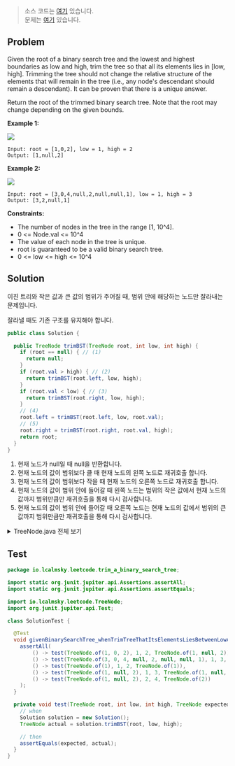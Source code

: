 > 소스 코드는 [여기](https://github.com/lcalmsky/leetcode/blob/master/src/main/java/io/lcalmsky/leetcode/trim_a_binary_search_tree/Solution.java) 있습니다.  
> 문제는 [여기](https://leetcode.com/problems/trim-a-binary-search-tree/) 있습니다.

## Problem

Given the root of a binary search tree and the lowest and highest boundaries as low and high, trim the tree so that all its elements lies in [low, high]. Trimming the tree should not change the relative structure of the elements that will remain in the tree (i.e., any node's descendant should remain a descendant). It can be proven that there is a unique answer.

Return the root of the trimmed binary search tree. Note that the root may change depending on the given bounds.

**Example 1:**

![](https://assets.leetcode.com/uploads/2020/09/09/trim1.jpg)

```text
Input: root = [1,0,2], low = 1, high = 2
Output: [1,null,2]
```

**Example 2:**

![](https://assets.leetcode.com/uploads/2020/09/09/trim2.jpg)

```text
Input: root = [3,0,4,null,2,null,null,1], low = 1, high = 3
Output: [3,2,null,1]
```

**Constraints:**

* The number of nodes in the tree in the range [1, 10^4].
* 0 <= Node.val <= 10^4
* The value of each node in the tree is unique.
* root is guaranteed to be a valid binary search tree.
* 0 <= low <= high <= 10^4

## Solution

이진 트리와 작은 값과 큰 값의 범위가 주어질 때, 범위 안에 해당하는 노드만 잘라내는 문제입니다.

잘라낼 때도 기존 구조를 유지해야 합니다.

```java
public class Solution {

  public TreeNode trimBST(TreeNode root, int low, int high) {
    if (root == null) { // (1)
      return null;
    }
    if (root.val > high) { // (2)
      return trimBST(root.left, low, high);
    }
    if (root.val < low) { // (3)
      return trimBST(root.right, low, high);
    }
    // (4)
    root.left = trimBST(root.left, low, root.val);
    // (5)
    root.right = trimBST(root.right, root.val, high);
    return root;
  }
}
```

1. 현재 노드가 null일 때 null을 반환합니다.
2. 현재 노드의 값이 범위보다 클 때 현재 노드의 왼쪽 노드로 재귀호출 합니다.
3. 현재 노드의 값이 범위보다 작을 때 현재 노드의 오른쪽 노드로 재귀호출 합니다.
4. 현재 노드의 값이 범위 안에 들어갈 때 왼쪽 노드는 범위의 작은 값에서 현재 노드의 값까지 범위만큼만 재귀호출을 통해 다시 검사합니다.
5. 현재 노드의 값이 범위 안에 들어갈 때 오른쪽 노드는 현재 노드의 값에서 범위의 큰 값까지 범위만큼만 재귀호출을 통해 다시 검사합니다.

<details>
<summary>TreeNode.java 전체 보기</summary>

```java
package io.lcalmsky.leetcode;

import java.util.ArrayList;
import java.util.Collections;
import java.util.LinkedList;
import java.util.List;
import java.util.Objects;
import java.util.Queue;
import java.util.StringJoiner;

public class TreeNode {

  public int val;
  public TreeNode left;
  public TreeNode right;

  public TreeNode(int x) {
    val = x;
  }

  public static TreeNode of(Integer... array) {
    if (array == null || array.length == 0) {
      throw new IllegalArgumentException();
    }

    Queue<TreeNode> treeNodeQueue = new LinkedList<>();
    Queue<Integer> integerQueue = new LinkedList<>();
    for (int i = 1; i < array.length; i++) {
      integerQueue.offer(array[i]);
    }

    TreeNode treeNode = new TreeNode(array[0]);
    treeNodeQueue.offer(treeNode);

    while (!integerQueue.isEmpty()) {
      Integer leftVal = integerQueue.poll();
      Integer rightVal = integerQueue.isEmpty() ? null : integerQueue.poll();
      TreeNode current = treeNodeQueue.poll();
      if (leftVal != null) {
        TreeNode left = new TreeNode(leftVal);
        assert current != null;
        current.left = left;
        treeNodeQueue.offer(left);
      }
      if (rightVal != null) {
        TreeNode right = new TreeNode(rightVal);
        assert current != null;
        current.right = right;
        treeNodeQueue.offer(right);
      }
    }
    return treeNode;
  }

  @Override
  public String toString() {
    return new StringJoiner(", ", TreeNode.class.getSimpleName() + "[", "]")
        .add("val=" + val)
        .add("left=" + left)
        .add("right=" + right)
        .toString();
  }

  public static void print(TreeNode treeNode) {
    BTreePrinter.printNode(treeNode);
  }

  @Override
  public boolean equals(Object o) {
    if (this == o) {
      return true;
    }
    if (!(o instanceof TreeNode)) {
      return false;
    }
    TreeNode treeNode = (TreeNode) o;
    return val == treeNode.val &&
        Objects.equals(left, treeNode.left) &&
        Objects.equals(right, treeNode.right);
  }

  @Override
  public int hashCode() {
    return Objects.hash(val, left, right);
  }

  static class BTreePrinter {

    public static void printNode(TreeNode root) {
      int maxLevel = BTreePrinter.maxLevel(root);
      printNodeInternal(Collections.singletonList(root), 1, maxLevel);
    }

    private static void printNodeInternal(List<TreeNode> nodes, int level, int maxLevel) {
      if (nodes.isEmpty() || BTreePrinter.isAllElementsNull(nodes)) {
        return;
      }
      int floor = maxLevel - level;
      int edgeLines = (int) Math.pow(2, (Math.max(floor - 1, 0)));
      int firstSpaces = (int) Math.pow(2, (floor)) - 1;
      int betweenSpaces = (int) Math.pow(2, (floor + 1)) - 1;
      BTreePrinter.printWhitespaces(firstSpaces);
      List<TreeNode> newNodes = new ArrayList<>();
      for (TreeNode node : nodes) {
        if (node != null) {
          System.out.print(node.val);
          newNodes.add(node.left);
          newNodes.add(node.right);
        } else {
          newNodes.add(null);
          newNodes.add(null);
          System.out.print(" ");
        }
        BTreePrinter.printWhitespaces(betweenSpaces);
      }
      System.out.println();

      for (int i = 1; i <= edgeLines; i++) {
        for (TreeNode node : nodes) {
          BTreePrinter.printWhitespaces(firstSpaces - i);
          if (node == null) {
            BTreePrinter.printWhitespaces(edgeLines + edgeLines + i + 1);
            continue;
          }
          if (node.left != null) {
            System.out.print("/");
          } else {
            BTreePrinter.printWhitespaces(1);
          }
          BTreePrinter.printWhitespaces(i + i - 1);
          if (node.right != null) {
            System.out.print("\\");
          } else {
            BTreePrinter.printWhitespaces(1);
          }
          BTreePrinter.printWhitespaces(edgeLines + edgeLines - i);
        }
        System.out.println();
      }
      printNodeInternal(newNodes, level + 1, maxLevel);
    }

    private static void printWhitespaces(int count) {
      for (int i = 0; i < count; i++) {
        System.out.print(" ");
      }
    }

    private static int maxLevel(TreeNode node) {
      if (node == null) {
        return 0;
      }
      return Math.max(BTreePrinter.maxLevel(node.left), BTreePrinter.maxLevel(node.right)) + 1;
    }

    private static <T> boolean isAllElementsNull(List<T> list) {
      for (Object object : list) {
        if (object != null) {
          return false;
        }
      }
      return true;
    }
  }
}

```

</details>

## Test

```java
package io.lcalmsky.leetcode.trim_a_binary_search_tree;

import static org.junit.jupiter.api.Assertions.assertAll;
import static org.junit.jupiter.api.Assertions.assertEquals;

import io.lcalmsky.leetcode.TreeNode;
import org.junit.jupiter.api.Test;

class SolutionTest {

  @Test
  void givenBinarySearchTree_whenTrimTreeThatItsElementsLiesBetweenLowAndHigh_thenCorrect() {
    assertAll(
        () -> test(TreeNode.of(1, 0, 2), 1, 2, TreeNode.of(1, null, 2)),
        () -> test(TreeNode.of(3, 0, 4, null, 2, null, null, 1), 1, 3, TreeNode.of(3, 2, null, 1)),
        () -> test(TreeNode.of(1), 1, 2, TreeNode.of(1)),
        () -> test(TreeNode.of(1, null, 2), 1, 3, TreeNode.of(1, null, 2)),
        () -> test(TreeNode.of(1, null, 2), 2, 4, TreeNode.of(2))
    );
  }

  private void test(TreeNode root, int low, int high, TreeNode expected) {
    // when
    Solution solution = new Solution();
    TreeNode actual = solution.trimBST(root, low, high);

    // then
    assertEquals(expected, actual);
  }
}
```
